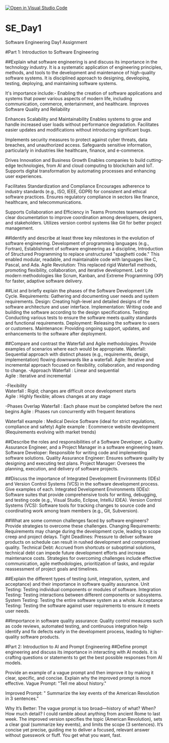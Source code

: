 [![Open in Visual Studio Code](https://classroom.github.com/assets/open-in-vscode-2e0aaae1b6195c2367325f4f02e2d04e9abb55f0b24a779b69b11b9e10269abc.svg)](https://classroom.github.com/online_ide?assignment_repo_id=18365701&assignment_repo_type=AssignmentRepo)
# SE_Day1
Software Engineering Day1 Assignment

#Part 1: Introduction to Software Engineering

##Explain what software engineering is and discuss its importance in the technology industry.
It is a systematic application of engineering principles, methods, and tools to the development and maintenance of high-quality software systems.
It is disciplined approach to designing, developing, testing, deploying, and maintaining software systems.

It's importance include:-
Enabling the creation of software applications and systems that power various aspects of modern life, including communication, commerce, entertainment, and healthcare.
Improves Software Quality and Reliability

Enhances Scalability and Maintainability
Enables systems to grow and handle increased user loads without performance degradation.
Facilitates easier updates and modifications without introducing significant bugs.

Implements security measures to protect against cyber threats, data breaches, and unauthorized access.
Safeguards sensitive information, particularly in industries like healthcare, finance, and e-commerce.

Drives Innovation and Business Growth
Enables companies to build cutting-edge technologies, from AI and cloud computing to blockchain and IoT.
Supports digital transformation by automating processes and enhancing user experiences.

Facilitates Standardization and Compliance
Encourages adherence to industry standards (e.g., ISO, IEEE, GDPR) for consistent and ethical software practices.
Ensures regulatory compliance in sectors like finance, healthcare, and telecommunications.

Supports Collaboration and Efficiency in Teams
Promotes teamwork and clear documentation to improve coordination among developers, designers, and stakeholders.
Utilizes version control systems like Git for better project management.


##Identify and describe at least three key milestones in the evolution of software engineering.
Development of programming languages (e.g., Fortran), 
Establishment of software engineering as a discipline, 
Introduction of Structured Programming to replace unstructured "spaghetti code." This enabled modular, readable, and maintainable code with languages like C, Pascal, and Ada.
Agile Revolution: This replaced rigid Waterfall methods, promoting flexibility, collaboration, and iterative development.
Led to modern methodologies like Scrum, Kanban, and Extreme Programming (XP) for faster, adaptive software delivery.

##List and briefly explain the phases of the Software Development Life Cycle.
Requirements: Gathering and documenting user needs and system requirements.
Design: Creating high-level and detailed designs of the software architecture and user interface.
Implementation: Writing code and building the software according to the design specifications.
Testing: Conducting various tests to ensure the software meets quality standards and functional requirements.
Deployment: Releasing the software to users or customers.
Maintenance: Providing ongoing support, updates, and enhancements to the software after deployment.

##Compare and contrast the Waterfall and Agile methodologies. Provide examples of scenarios where each would be appropriate.
Waterfall: Sequential approach with distinct phases (e.g., requirements, design, implementation) flowing downwards like a waterfall.
Agile: Iterative and incremental approach focused on flexibility, collaboration, and responding to change.
-Approach 
Waterfall : Linear and sequential	
Agile : Iterative and incremental

-Flexibility	
Waterfall : Rigid; changes are difficult once development starts	
Agile : Highly flexible; allows changes at any stage

-Phases Overlap	
Waterfall : Each phase must be completed before the next begins	
Agile : Phases run concurrently with frequent iterations

Waterfall example : Medical Device Software (ideal for strict regulations, compliance and safety)
Agile example : Ecommerce website development (Requirements evolving with market trends)

##Describe the roles and responsibilities of a Software Developer, a Quality Assurance Engineer, and a Project Manager in a software engineering team.
Software Developer: Responsible for writing code and implementing software solutions.
Quality Assurance Engineer: Ensures software quality by designing and executing test plans.
Project Manager: Oversees the planning, execution, and delivery of software projects.

##Discuss the importance of Integrated Development Environments (IDEs) and Version Control Systems (VCS) in the software development process. Give examples of each.
Integrated Development Environments (IDEs): Software suites that provide comprehensive tools for writing, debugging, and testing code (e.g., Visual Studio, Eclipse, IntelliJ IDEA).
Version Control Systems (VCS): Software tools for tracking changes to source code and coordinating work among team members (e.g., Git, Subversion).


##What are some common challenges faced by software engineers? Provide strategies to overcome these challenges.
Changing Requirements: Requirements may change during the development cycle, leading to scope creep and project delays.
Tight Deadlines: Pressure to deliver software products on schedule can result in rushed development and compromised quality.
Technical Debt: Accrued from shortcuts or suboptimal solutions, technical debt can impede future development efforts and increase maintenance costs.
Strategies for overcoming challenges include effective communication, agile methodologies, prioritization of tasks, and regular reassessment of project goals and timelines.


##Explain the different types of testing (unit, integration, system, and acceptance) and their importance in software quality assurance.
Unit Testing: Testing individual components or modules of software.
Integration Testing: Testing interactions between different components or subsystems.
System Testing: Testing the entire software system as a whole.
Acceptance Testing: Testing the software against user requirements to ensure it meets user needs.

##Importance in software quality assurance:
Quality control measures such as code reviews, automated testing, and continuous integration help identify and fix defects early in the development process, leading to higher-quality software products.

#Part 2: Introduction to AI and Prompt Engineering
##Define prompt engineering and discuss its importance in interacting with AI models.
it is crafting questions or statements to get the best possible responses from AI models. 

Provide an example of a vague prompt and then improve it by making it clear, specific, and concise. Explain why the improved prompt is more effective.
Vague Prompt:
"Tell me about history."

Improved Prompt:
" Summarize the key events of the American Revolution in 3 sentences."

Why It’s Better:
The vague prompt is too broad—history of what? When? How much detail? I could ramble about anything from ancient Rome to last week. The improved version specifies the topic (American Revolution), sets a clear goal (summarize key events), and limits the scope (3 sentences). It’s concise yet precise, guiding me to deliver a focused, relevant answer without guesswork or fluff. You get what you want, fast.

